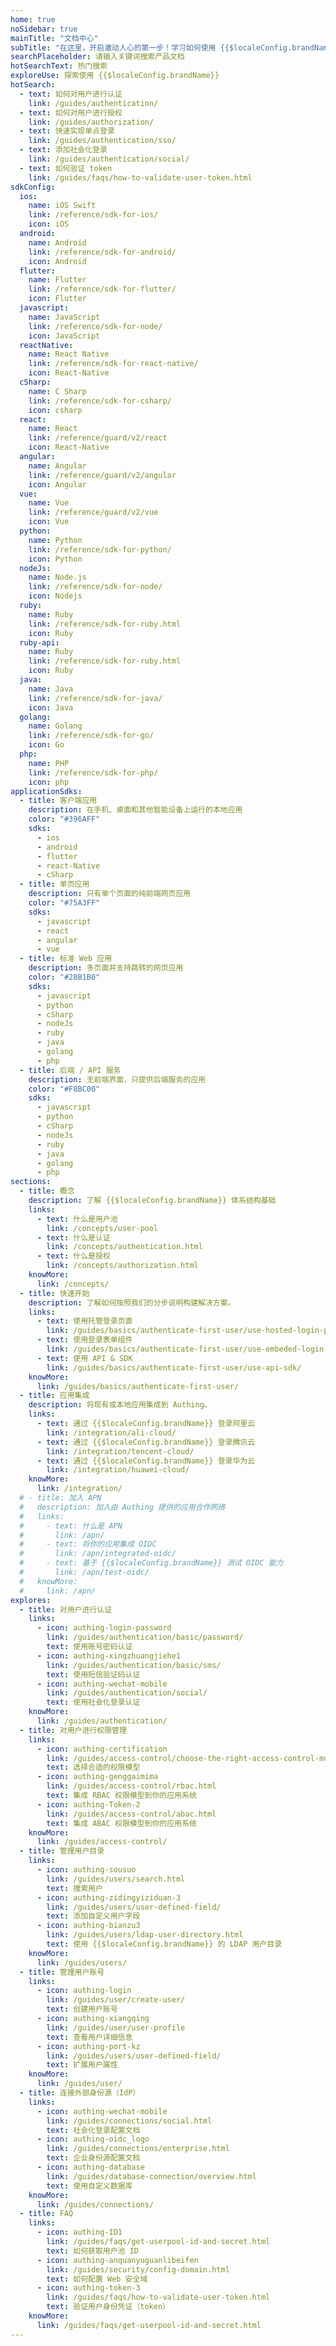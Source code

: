 ```yaml
---
home: true
noSidebar: true
mainTitle: "文档中心"
subTitle: "在这里，开启激动人心的第一步！学习如何使用 {{$localeConfig.brandName}} 及 {{$localeConfig.brandName}} 提供的 API。"
searchPlaceholder: 请输入关键词搜索产品文档
hotSearchText: 热门搜索
exploreUse: 探索使用 {{$localeConfig.brandName}}
hotSearch:
  - text: 如何对用户进行认证
    link: /guides/authentication/
  - text: 如何对用户进行授权
    link: /guides/authorization/
  - text: 快速实现单点登录
    link: /guides/authentication/sso/
  - text: 添加社会化登录
    link: /guides/authentication/social/
  - text: 如何验证 token
    link: /guides/faqs/how-to-validate-user-token.html
sdkConfig:
  ios:
    name: iOS Swift
    link: /reference/sdk-for-ios/
    icon: iOS
  android:
    name: Android
    link: /reference/sdk-for-android/
    icon: Android
  flutter:
    name: Flutter
    link: /reference/sdk-for-flutter/
    icon: Flutter
  javascript:
    name: JavaScript
    link: /reference/sdk-for-node/
    icon: JavaScript
  reactNative:
    name: React Native
    link: /reference/sdk-for-react-native/
    icon: React-Native
  cSharp:
    name: C Sharp
    link: /reference/sdk-for-csharp/
    icon: csharp
  react:
    name: React
    link: /reference/guard/v2/react
    icon: React-Native
  angular:
    name: Angular
    link: /reference/guard/v2/angular
    icon: Angular
  vue:
    name: Vue
    link: /reference/guard/v2/vue
    icon: Vue
  python:
    name: Python
    link: /reference/sdk-for-python/
    icon: Python
  nodeJs:
    name: Node.js
    link: /reference/sdk-for-node/
    icon: Nodejs
  ruby:
    name: Ruby
    link: /reference/sdk-for-ruby.html
    icon: Ruby
  ruby-api:
    name: Ruby
    link: /reference/sdk-for-ruby.html
    icon: Ruby
  java:
    name: Java
    link: /reference/sdk-for-java/
    icon: Java
  golang:
    name: Golang
    link: /reference/sdk-for-go/
    icon: Go
  php:
    name: PHP
    link: /reference/sdk-for-php/
    icon: php
applicationSdks:
  - title: 客户端应用
    description: 在手机、桌面和其他智能设备上运行的本地应用
    color: "#396AFF"
    sdks:
      - ios
      - android
      - flutter
      - react-Native
      - cSharp
  - title: 单页应用
    description: 只有单个页面的纯前端网页应用
    color: "#75A3FF"
    sdks:
      - javascript
      - react
      - angular
      - vue
  - title: 标准 Web 应用
    description: 多页面并支持跳转的网页应用
    color: "#28B1B0"
    sdks:
      - javascript
      - python
      - cSharp
      - nodeJs
      - ruby
      - java
      - golang
      - php
  - title: 后端 / API 服务
    description: 无前端界面，只提供后端服务的应用
    color: "#F8BC00"
    sdks:
      - javascript
      - python
      - cSharp
      - nodeJs
      - ruby
      - java
      - golang
      - php
sections:
  - title: 概念
    description: 了解 {{$localeConfig.brandName}} 体系结构基础
    links:
      - text: 什么是用户池
        link: /concepts/user-pool
      - text: 什么是认证
        link: /concepts/authentication.html
      - text: 什么是授权
        link: /concepts/authorization.html
    knowMore:
      link: /concepts/
  - title: 快速开始
    description: 了解如何按照我们的分步说明构建解决方案。
    links:
      - text: 使用托管登录页面
        link: /guides/basics/authenticate-first-user/use-hosted-login-page
      - text: 使用登录表单组件
        link: /guides/basics/authenticate-first-user/use-embeded-login-component/
      - text: 使用 API & SDK
        link: /guides/basics/authenticate-first-user/use-api-sdk/
    knowMore:
      link: /guides/basics/authenticate-first-user/
  - title: 应用集成
    description: 将现有或本地应用集成到 Authing。
    links:
      - text: 通过 {{$localeConfig.brandName}} 登录阿里云
        link: /integration/ali-cloud/
      - text: 通过 {{$localeConfig.brandName}} 登录腾讯云
        link: /integration/tencent-cloud/
      - text: 通过 {{$localeConfig.brandName}} 登录华为云
        link: /integration/huawei-cloud/
    knowMore:
      link: /integration/
  # - title: 加入 APN
  #   description: 加入由 Authing 提供的应用合作网络
  #   links:
  #     - text: 什么是 APN
  #       link: /apn/
  #     - text: 将你的应用集成 OIDC
  #       link: /apn/integrated-oidc/
  #     - text: 基于 {{$localeConfig.brandName}} 测试 OIDC 能力
  #       link: /apn/test-oidc/
  #   knowMore:
  #     link: /apn/
explores:
  - title: 对用户进行认证
    links:
      - icon: authing-login-password
        link: /guides/authentication/basic/password/
        text: 使用账号密码认证
      - icon: authing-xingzhuangjiehe1
        link: /guides/authentication/basic/sms/
        text: 使用短信验证码认证
      - icon: authing-wechat-mobile
        link: /guides/authentication/social/
        text: 使用社会化登录认证
    knowMore:
      link: /guides/authentication/
  - title: 对用户进行权限管理
    links:
      - icon: authing-certification
        link: /guides/access-control/choose-the-right-access-control-model.html
        text: 选择合适的权限模型
      - icon: authing-genggaimima
        link: /guides/access-control/rbac.html
        text: 集成 RBAC 权限模型到你的应用系统
      - icon: authing-Token-2
        link: /guides/access-control/abac.html
        text: 集成 ABAC 权限模型到你的应用系统
    knowMore:
      link: /guides/access-control/
  - title: 管理用户目录
    links:
      - icon: authing-sousuo
        link: /guides/users/search.html
        text: 搜索用户
      - icon: authing-zidingyiziduan-3
        link: /guides/users/user-defined-field/
        text: 添加自定义用户字段
      - icon: authing-bianzu3
        link: /guides/users/ldap-user-directory.html
        text: 使用 {{$localeConfig.brandName}} 的 LDAP 用户目录
    knowMore:
      link: /guides/users/
  - title: 管理用户账号
    links:
      - icon: authing-login
        link: /guides/user/create-user/
        text: 创建用户账号
      - icon: authing-xiangqing
        link: /guides/user/user-profile
        text: 查看用户详细信息
      - icon: authing-port-kz
        link: /guides/users/user-defined-field/
        text: 扩展用户属性
    knowMore:
      link: /guides/user/
  - title: 连接外部身份源（IdP）
    links:
      - icon: authing-wechat-mobile
        link: /guides/connections/social.html
        text: 社会化登录配置文档
      - icon: authing-oidc_logo
        link: /guides/connections/enterprise.html
        text: 企业身份源配置文档
      - icon: authing-database
        link: /guides/database-connection/overview.html
        text: 使用自定义数据库
    knowMore:
      link: /guides/connections/
  - title: FAQ
    links:
      - icon: authing-ID1
        link: /guides/faqs/get-userpool-id-and-secret.html
        text: 如何获取用户池 ID
      - icon: authing-anquanyuguanlibeifen
        link: /guides/security/config-domain.html
        text: 如何配置 Web 安全域
      - icon: authing-token-3
        link: /guides/faqs/how-to-validate-user-token.html
        text: 验证用户身份凭证（token）
    knowMore:
      link: /guides/faqs/get-userpool-id-and-secret.html
---
```


